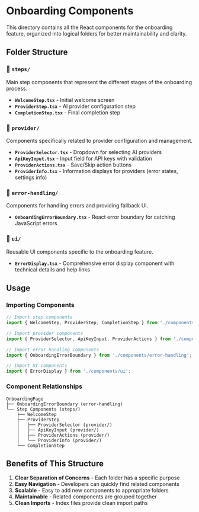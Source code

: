 # Onboarding Components

This directory contains all the React components for the onboarding feature, organized into logical folders for better maintainability and clarity.

## Folder Structure

### 📁 `steps/`
Main step components that represent the different stages of the onboarding process.

- **`WelcomeStep.tsx`** - Initial welcome screen
- **`ProviderStep.tsx`** - AI provider configuration step
- **`CompletionStep.tsx`** - Final completion step

### 📁 `provider/`
Components specifically related to provider configuration and management.

- **`ProviderSelector.tsx`** - Dropdown for selecting AI providers
- **`ApiKeyInput.tsx`** - Input field for API keys with validation
- **`ProviderActions.tsx`** - Save/Skip action buttons
- **`ProviderInfo.tsx`** - Information displays for providers (error states, settings info)

### 📁 `error-handling/`
Components for handling errors and providing fallback UI.

- **`OnboardingErrorBoundary.tsx`** - React error boundary for catching JavaScript errors

### 📁 `ui/`
Reusable UI components specific to the onboarding feature.

- **`ErrorDisplay.tsx`** - Comprehensive error display component with technical details and help links

## Usage

### Importing Components

```typescript
// Import step components
import { WelcomeStep, ProviderStep, CompletionStep } from './components/steps';

// Import provider components
import { ProviderSelector, ApiKeyInput, ProviderActions } from './components/provider';

// Import error handling components
import { OnboardingErrorBoundary } from './components/error-handling';

// Import UI components
import { ErrorDisplay } from './components/ui';
```

### Component Relationships

```
OnboardingPage
├── OnboardingErrorBoundary (error-handling)
└── Step Components (steps/)
    ├── WelcomeStep
    ├── ProviderStep
    │   ├── ProviderSelector (provider/)
    │   ├── ApiKeyInput (provider/)
    │   ├── ProviderActions (provider/)
    │   └── ProviderInfo (provider/)
    └── CompletionStep
```

## Benefits of This Structure

1. **Clear Separation of Concerns** - Each folder has a specific purpose
2. **Easy Navigation** - Developers can quickly find related components
3. **Scalable** - Easy to add new components to appropriate folders
4. **Maintainable** - Related components are grouped together
5. **Clean Imports** - Index files provide clean import paths
